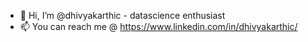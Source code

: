 - 👋 Hi, I’m @dhivyakarthic - datascience enthusiast
- 📫 You can reach me @ https://www.linkedin.com/in/dhivyakarthic/

<!---
dhivyakarthic/dhivyakarthic is a ✨ special ✨ repository because its `README.md` (this file) appears on your GitHub profile.
You can click the Preview link to take a look at your changes.
--->
